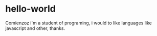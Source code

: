 # hello-world
Comienzoz
i'm a student of programing, i would to like languages like javascript and other, thanks.
